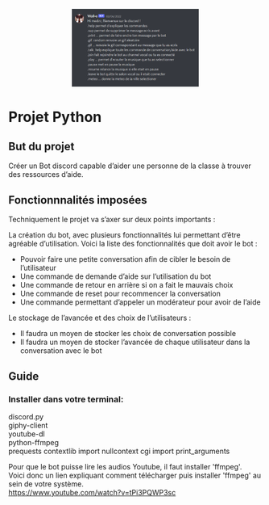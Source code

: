 <p align="center">
    <img width= "50%" src = "./imgReadme/imgReadme.png">
</p>

<h1>Projet Python</h1>

<h2>But du projet</h2>
<span>Créer un Bot discord capable d’aider une personne de la classe à trouver des ressources d’aide.</span>


<h2>Fonctionnnalités imposées</h2>

<span>Techniquement le projet va s’axer sur deux points importants :</span>

<span>La création du bot, avec plusieurs fonctionnalités lui permettant d’être agréable d’utilisation. Voici la liste des fonctionnalités que doit avoir le bot : </span>
<ul>
<li>Pouvoir faire une petite conversation afin de cibler le besoin de l’utilisateur
<li>Une commande de demande d’aide sur l’utilisation du bot
<li>Une commande de retour en arrière si on a fait le mauvais choix
<li>Une commande de reset pour recommencer la conversation
<li>Une commande permettant d’appeler un modérateur pour avoir de l’aide
</ul>

<span>Le stockage de l’avancée et des choix de l’utilisateurs : </span>

<ul>
<li>Il faudra un moyen de stocker les choix de conversation possible
<li>Il faudra un moyen de stocker l’avancée de chaque utilisateur dans la conversation avec le bot 
</ul>

<h2>Guide</h2>

<h3>Installer dans votre terminal:</h3>

<span>discord.py</span></br>
<span>giphy-client</span></br>
<span>youtube-dl</span></br>
<span>python-ffmpeg</span></br>
<span>prequests</span>
<span>contextlib import nullcontext</span>
<span>cgi import print_arguments</span>


Pour que le bot puisse lire les audios Youtube, il faut installer 'ffmpeg'.</br>
Voici donc un lien expliquant comment télécharger puis installer 'ffmpeg' au sein de votre système.</br>
<span>https://www.youtube.com/watch?v=tPi3PQWP3sc</span>

